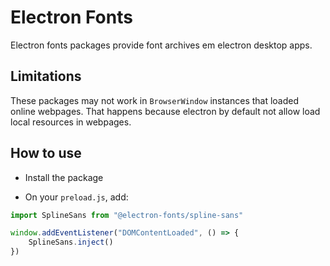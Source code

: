 # Electron Fonts

Electron fonts packages provide font archives em electron desktop apps.

## Limitations

These packages may not work in `BrowserWindow` instances that loaded online webpages. That happens because electron by default not allow load local resources in webpages.

## How to use

* Install the package

* On your `preload.js`, add:

```ts
import SplineSans from "@electron-fonts/spline-sans"

window.addEventListener("DOMContentLoaded", () => {
    SplineSans.inject()
})
```